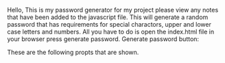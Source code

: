 Hello,
This is my password generator for my project please view any notes that have been added to the javascript file. This will generate a random password that has requirements for special charactors, upper and lower case letters and numbers. All you have to do is open the index.html file in your browser press generate password. 
Generate password button:

These are the following propts that are shown.